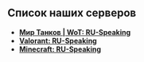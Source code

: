 ## Список наших серверов
* [**Мир Танков | WoT: RU-Speaking**](https://boticord.top/server/909887228862414868)
* [**Valorant: RU-Speaking**](https://boticord.top/server/1117534849348141209)
* [**Minecraft: RU-Speaking**](https://boticord.top/server/1139182391290757171)
